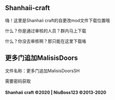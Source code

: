 ## Shanhaii-craft

嗨！这里是Shanhaii craft的自更改mod文件下载位置哦

什么？你是通过审核的人员？群内马上下载

什么？你没去审核啊？那只能在这里下载咯

## 更多门追加MalisisDoors

文件名称：更多门追加MalisisDoorsSH

需要密码获取
 
####  Shanhaii craft ©2020 | NiuBoss123 ©2013-2020
